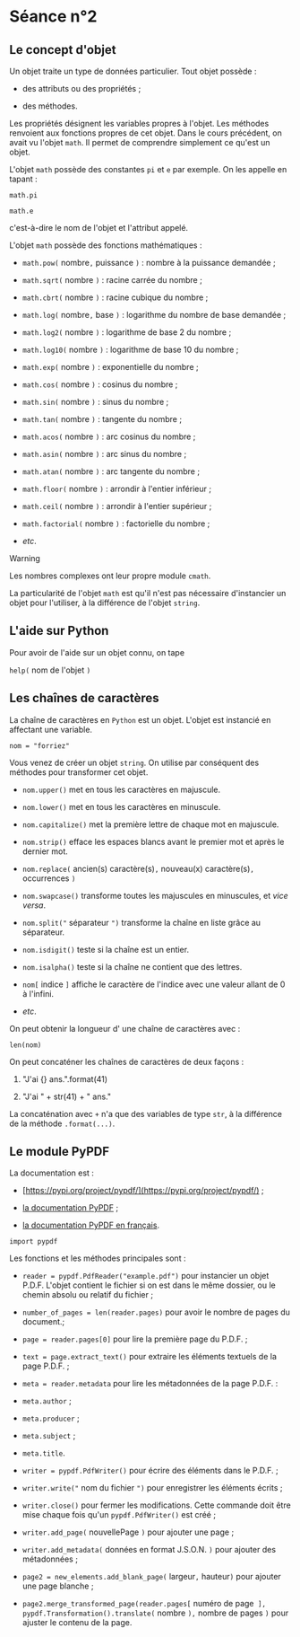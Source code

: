 # Séance n°2

## Le concept d'objet

Un objet traite un type de données particulier. Tout objet possède :

- des attributs ou des propriétés ;

- des méthodes.

Les propriétés désignent les variables propres à l'objet. Les méthodes renvoient aux fonctions propres de cet objet. Dans le cours précédent, on avait vu l'objet `math`. Il permet de comprendre simplement ce qu'est un objet.

L'objet `math` possède des constantes `pi` et `e` par exemple. On les appelle en tapant :

`math.pi`

`math.e`

c'est-à-dire le nom de l'objet et l'attribut appelé.

L'objet `math` possède des fonctions mathématiques :

- `math.pow(` nombre`,` puissance `)` : nombre à la puissance demandée ;

- `math.sqrt(` nombre `)` : racine carrée du nombre ;

- `math.cbrt(` nombre `)` : racine cubique du nombre ;

- `math.log(` nombre`,` base `)` : logarithme du nombre de base demandée ;

- `math.log2(` nombre `)` : logarithme de base 2 du nombre ;

- `math.log10(` nombre `)` : logarithme de base 10 du nombre ;

- `math.exp(` nombre `)` : exponentielle du nombre ;

- `math.cos(` nombre `)` : cosinus du nombre ;

- `math.sin(` nombre `)` : sinus du nombre ;

- `math.tan(` nombre `)` : tangente du nombre ;

- `math.acos(` nombre `)` : arc cosinus du nombre ;

- `math.asin(` nombre `)` : arc sinus du nombre ;

- `math.atan(` nombre `)` : arc tangente du nombre ;

- `math.floor(` nombre `)` : arrondir à l'entier inférieur ;

- `math.ceil(` nombre `)` : arrondir à l'entier supérieur ; 

- `math.factorial(` nombre `)` : factorielle du nombre ;

- *etc*.

> [!WARNING]
> Les nombres complexes ont leur propre module `cmath`.

La particularité de l'objet `math` est qu'il n'est pas nécessaire d'instancier un objet pour l'utiliser, à la différence de l'objet `string`.

## L'aide sur Python

Pour avoir de l'aide sur un objet connu, on tape

`help(` nom de l'objet `)`

## Les chaînes de caractères

La chaîne de caractères en `Python` est un objet. L'objet est instancié en affectant une variable.

`nom = "forriez"`

Vous venez de créer un objet `string`. On utilise par conséquent des méthodes pour transformer cet objet.

- `nom.upper()` met en tous les caractères en majuscule.

- `nom.lower()` met en tous les caractères en minuscule.

- `nom.capitalize()` met la première lettre de chaque mot en majuscule.

- `nom.strip()` efface les espaces blancs avant le premier mot et après le dernier mot.

- `nom.replace(` ancien(s) caractère(s)`,` nouveau(x) caractère(s)`,` occurrences `)`

- `nom.swapcase()` transforme toutes les majuscules en minuscules, et *vice versa*.

- `nom.split("` séparateur `")` transforme la chaîne en liste grâce au séparateur.

- `nom.isdigit()` teste si la chaîne est un entier.

- `nom.isalpha()` teste si la chaîne ne contient que des lettres.

- `nom[` indice `]` affiche le caractère de l'indice avec une valeur allant de 0 à l'infini.

- *etc*.

On peut obtenir la longueur d' une chaîne de caractères avec :

`len(nom)`

On peut concaténer les chaînes de caractères de deux façons :

1. "J'ai {} ans.".format(41)

2. "J'ai " + str(41) + " ans."

La concaténation avec `+` n'a que des variables de type `str`, à la différence de la méthode `.format(...)`.

## Le module PyPDF

La documentation est :

- [https://pypi.org/project/pypdf/](https://pypi.org/project/pypdf/) ;

- [la documentation PyPDF](https://pypdf.readthedocs.io/en/stable/) ;

- [la documentation PyPDF en français](https://products.documentprocessing.com/fr/merger/python/pypdf/).

`import pypdf`

Les fonctions et les méthodes principales sont :

- `reader = pypdf.PdfReader("example.pdf")` pour instancier un objet P.D.F. L'objet contient le fichier si on est dans le même dossier, ou le chemin absolu ou relatif du fichier ;

- `number_of_pages = len(reader.pages)` pour avoir le nombre de pages du document.;

- `page = reader.pages[0]` pour lire la première page du P.D.F. ;

- `text = page.extract_text()` pour extraire les éléments textuels de la page P.D.F. ;

- `meta = reader.metadata` pour lire les métadonnées de la page P.D.F. :

+ `meta.author` ;

+ `meta.producer` ;

+ `meta.subject` ;

+ `meta.title`.

- `writer = pypdf.PdfWriter()` pour écrire des éléments dans le P.D.F. ;

- `writer.write("` nom du fichier `")` pour enregistrer les éléments écrits ;

- `writer.close()` pour fermer les modifications. Cette commande doit être mise chaque fois qu'un `pypdf.PdfWriter()` est créé ;

- `writer.add_page(` nouvellePage `)` pour ajouter une page ;

- `writer.add_metadata(` données en format J.S.O.N. `)` pour ajouter des métadonnées ; 

- `page2 = new_elements.add_blank_page(` largeur`,` hauteur`)` pour ajouter une page blanche ;

- `page2.merge_transformed_page(reader.pages[` numéro de page` ], pypdf.Transformation().translate(` nombre `),` nombre de pages `)` pour ajuster le contenu de la page.

